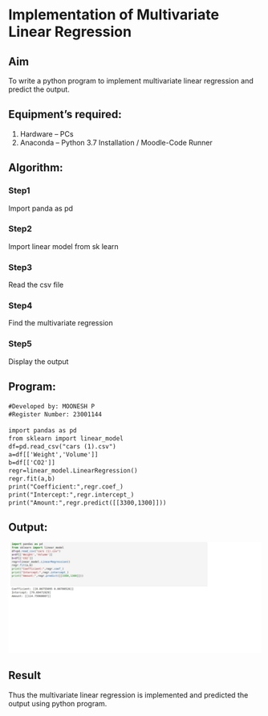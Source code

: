# Implementation of Multivariate Linear Regression
## Aim
To write a python program to implement multivariate linear regression and predict the output.
## Equipment’s required:
1.	Hardware – PCs
2.	Anaconda – Python 3.7 Installation / Moodle-Code Runner
## Algorithm:
### Step1
Import panda as pd
### Step2
Import linear model from sk learn
### Step3
Read the csv file
### Step4
Find the multivariate regression
### Step5
Display the output
## Program:
```
#Developed by: MOONESH P
#Register Number: 23001144

import pandas as pd
from sklearn import linear_model
df=pd.read_csv("cars (1).csv")
a=df[['Weight','Volume']]
b=df[['CO2']]
regr=linear_model.LinearRegression()
regr.fit(a,b)
print("Coefficient:",regr.coef_)
print("Intercept:",regr.intercept_)
print("Amount:",regr.predict([[3300,1300]]))
```
## Output:
![OUTPUT](/Multivariate.jpeg)
## Result
Thus the multivariate linear regression is implemented and predicted the output using python program.